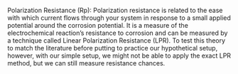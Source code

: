Polarization Resistance (Rp): Polarization resistance is related to the ease with which current flows through your system in response to a small applied potential around the corrosion potential. It is a measure of the electrochemical reaction’s resistance to corrosion and can be measured by a technique called Linear Polarization Resistance (LPR). To test this theory to match the literature before putting to practice our hypothetical setup, however, with our simple setup, we might not be able to apply the exact LPR method, but we can still measure resistance chances. 
